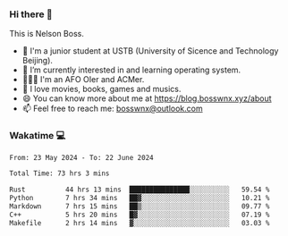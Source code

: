 ### Hi there 👋

<!--
**bosswnx/bosswnx** is a ✨ _special_ ✨ repository because its `README.md` (this file) appears on your GitHub profile.

Here are some ideas to get you started:

- 🔭 I’m currently working on ...
- 🌱 I’m currently learning ...
- 👯 I’m looking to collaborate on ...
- 🤔 I’m looking for help with ...
- 💬 Ask me about ...
- 📫 How to reach me: ...
- 😄 Pronouns: ...
- ⚡ Fun fact: ...
-->

This is Nelson Boss.

- 🏫 I'm a junior student at USTB (University of Sicence and Technology Beijing).
- 🌱 I’m currently interested in and learning operating system.
- 🧑🏻‍💻 I'm an AFO OIer and ACMer.
- 🥰 I love movies, books, games and musics.
- 😄 You can know more about me at https://blog.bosswnx.xyz/about
- 📫 Feel free to reach me: bosswnx@outlook.com

### Wakatime 💻

<!--START_SECTION:waka-->

```txt
From: 23 May 2024 - To: 22 June 2024

Total Time: 73 hrs 3 mins

Rust          44 hrs 13 mins  ███████████████░░░░░░░░░░   59.54 %
Python        7 hrs 34 mins   ██▓░░░░░░░░░░░░░░░░░░░░░░   10.21 %
Markdown      7 hrs 15 mins   ██▒░░░░░░░░░░░░░░░░░░░░░░   09.77 %
C++           5 hrs 20 mins   █▓░░░░░░░░░░░░░░░░░░░░░░░   07.19 %
Makefile      2 hrs 14 mins   ▓░░░░░░░░░░░░░░░░░░░░░░░░   03.03 %
```

<!--END_SECTION:waka-->
